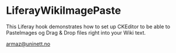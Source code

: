 LiferayWikiImagePaste
=====================

This Liferay hook demonstrates how to set up CKEditor to be able to PasteImages og Drag &amp; Drop files right into your Wiki text.

armaz@uninett.no
